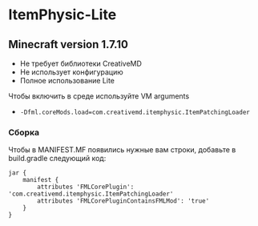 # ItemPhysic-Lite

## Minecraft version 1.7.10

* Не требует библиотеки CreativeMD
* Не использует конфигурацию
* Полное использование Lite

Чтобы включить в среде используйте VM arguments
- ``-Dfml.coreMods.load=com.creativemd.itemphysic.ItemPatchingLoader``
### Сборка
Чтобы в MANIFEST.MF появились нужные вам строки, добавьте в build.gradle следующий код:
```
jar {
    manifest {
        attributes 'FMLCorePlugin': 'com.creativemd.itemphysic.ItemPatchingLoader'
        attributes 'FMLCorePluginContainsFMLMod': 'true'
    }
}
```
